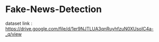 # Fake-News-Detection
dataset link : https://drive.google.com/file/d/1er9NJTLUA3qnRuyhfzuN0XUsoIC4a-_q/view
